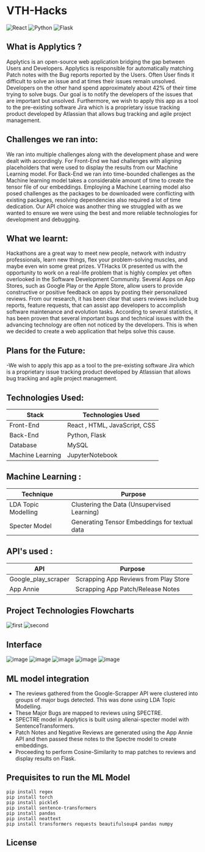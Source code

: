 # VTH-Hacks

![React](https://img.shields.io/badge/react-%2320232a.svg?style=for-the-badge&logo=react&logoColor=%2361DAFB)
![Python](https://img.shields.io/badge/python-3670A0?style=for-the-badge&logo=python&logoColor=ffdd54)
![Flask](https://img.shields.io/badge/flask-3670A0?style=for-the-badge&logo=flask&logoColor=ffdd54)


## What is Applytics ?

Applytics is an open-source web application bridging the gap between Users and Developers. Applytics is responsible for automatically matching Patch notes with the Bug reports reported by the Users. Often User finds it difficult to solve an issue and at times their issues remain unsolved. Developers on the other hand spend approximately about 42% of their time trying to solve bugs. Our goal is to notify the developers of the issues that are important but unsolved. Furthermore, we wish to apply this app as a tool to the pre-existing software Jira which is a proprietary issue tracking product developed by Atlassian that allows bug tracking and agile project management.

## Challenges we ran into:
We ran into multiple challenges along with the development phase and were dealt with accordingly. For Front-End we had challenges with aligning placeholders that were used to display the results from our Machine Learning model. For Back-End we ran into time-bounded challenges as the Machine learning model takes a considerable amount of time to create the tensor file of our embeddings. Employing a Machine Learning model also posed challenges as the packages to be downloaded were conflicting with existing packages, resolving dependencies also required a lot of time dedication. Our API choice was another thing we struggled with as we wanted to ensure we were using the best and more reliable technologies for development and debugging.

## What we learnt:

Hackathons are a great way to meet new people, network with industry professionals, learn new things, flex your problem-solving muscles, and maybe even win some great prizes.
VTHacks IX presented us with the opportunity to work on a real-life problem that is highly complex yet often overlooked in the Software Development Community.
Several Apps on App Stores, such as Google Play or the Apple Store, allow users to provide constructive or positive feedback on apps by posting their personalized reviews.
From our research, it has been clear that users reviews include bug reports, feature requests, that can assist app developers to accomplish software maintenance and evolution tasks. According to several statistics, it has been proven that several important bugs and technical issues with the advancing technology are often not noticed by the developers. This is when we decided to create a web application that helps solve this cause.

## Plans for the Future:
-We wish to apply this app as a tool to the pre-existing software Jira which is a proprietary issue tracking product developed by Atlassian that allows bug tracking and agile    project management. 


## Technologies Used:

| Stack     | Technologies Used                    |
|-----------|--------------------------------------|
| Front-End | React , HTML, JavaScript, CSS        |
| Back-End  | Python, Flask                        |
| Database  | MySQL                                | 
| Machine Learning | JupyterNotebook               |


## Machine Learning :

| Technique           | Purpose                                        |
|---------------------|------------------------------------------------|
| LDA Topic Modelling | Clustering the Data (Unsupervised Learning)    |
| Specter Model       | Generating Tensor Embeddings for textual data  |


## API's used :


| API           | Purpose                                       |
|---------------------|-----------------------------------------|
| Google_play_scraper | Scrapping App Reviews from Play Store   |
| App Annie           | Scrapping App Patch/Release Notes       |


## Project Technologies Flowcharts

![first](https://user-images.githubusercontent.com/72998580/155883978-25f92a35-610a-4e4d-84dd-fb22f2f1318a.PNG)
![second](https://user-images.githubusercontent.com/72998580/155883545-59c8c457-e894-4764-98e2-c25ee2aa4c36.PNG)

## Interface 

![image](https://user-images.githubusercontent.com/72998580/155882015-385be487-e1a7-4005-9311-20961883cfc7.png)
![image](https://user-images.githubusercontent.com/72998580/155882148-8265c4d1-8077-4bc6-a692-c679e210a1f5.png)
![image](https://user-images.githubusercontent.com/72998580/155882215-ed344b5f-92f8-4177-9af6-c94ad9062daa.png)
![image](https://user-images.githubusercontent.com/72998580/155881825-adcf9e02-d962-4515-a060-0a662e9d63cd.png)
![image](https://user-images.githubusercontent.com/72998580/155881970-86d2b66a-fa43-45c1-a6fd-de39966e1822.png)

  
## ML model integration
- The reviews gathered from the Google-Scrapper API were clustered into groups of major bugs detected. This was done using LDA Topic Modelling.
- These Major Bugs are mapped to reviews using SPECTRE.
- SPECTRE model in Applytics is built using allenai-specter model with SentenceTransformers.
- Patch Notes and Negative Reviews are generated using the App Annie API and then passed these notes to the Spectre model to create embeddings.
- Proceeding to perform Cosine-Similarity to map patches to reviews and display results on Flask.
  
## Prequisites to run the ML Model
```
pip install regex
pip install torch
pip install pickle5
pip install sentence-transformers
pip install pandas
pip install neattext
pip install transformers requests beautifulsoup4 pandas numpy
```
## License
